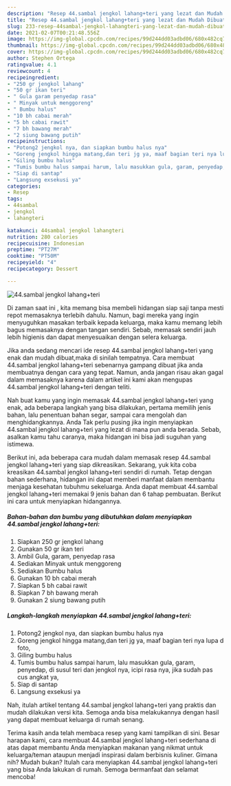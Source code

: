 ```yaml
---
description: "Resep 44.sambal jengkol lahang+teri yang lezat dan Mudah Dibuat"
title: "Resep 44.sambal jengkol lahang+teri yang lezat dan Mudah Dibuat"
slug: 233-resep-44sambal-jengkol-lahangteri-yang-lezat-dan-mudah-dibuat
date: 2021-02-07T00:21:48.556Z
image: https://img-global.cpcdn.com/recipes/99d244dd03adbd06/680x482cq70/44sambal-jengkol-lahangteri-foto-resep-utama.jpg
thumbnail: https://img-global.cpcdn.com/recipes/99d244dd03adbd06/680x482cq70/44sambal-jengkol-lahangteri-foto-resep-utama.jpg
cover: https://img-global.cpcdn.com/recipes/99d244dd03adbd06/680x482cq70/44sambal-jengkol-lahangteri-foto-resep-utama.jpg
author: Stephen Ortega
ratingvalue: 4.1
reviewcount: 4
recipeingredient:
- "250 gr jengkol lahang"
- "50 gr ikan teri"
- " Gula garam penyedap rasa"
- " Minyak untuk menggoreng"
- " Bumbu halus"
- "10 bh cabai merah"
- "5 bh cabai rawit"
- "7 bh bawang merah"
- "2 siung bawang putih"
recipeinstructions:
- "Potong2 jengkol nya, dan siapkan bumbu halus nya"
- "Goreng jengkol hingga matang,dan teri jg ya, maaf bagian teri nya lupa d foto,"
- "Giling bumbu halus"
- "Tumis bumbu halus sampai harum, lalu masukkan gula, garam, penyedap, di susul teri dan jengkol nya, icipi rasa nya, jika sudah pas cus angkat ya,"
- "Siap di santap"
- "Langsung exsekusi ya"
categories:
- Resep
tags:
- 44sambal
- jengkol
- lahangteri

katakunci: 44sambal jengkol lahangteri 
nutrition: 280 calories
recipecuisine: Indonesian
preptime: "PT27M"
cooktime: "PT50M"
recipeyield: "4"
recipecategory: Dessert

---
```



![44.sambal jengkol lahang+teri](https://img-global.cpcdn.com/recipes/99d244dd03adbd06/680x482cq70/44sambal-jengkol-lahangteri-foto-resep-utama.jpg)

Di zaman  saat ini , kita memang bisa membeli hidangan siap saji tanpa mesti repot memasaknya terlebih dahulu. Namun, bagi mereka yang ingin menyuguhkan masakan terbaik kepada keluarga, maka kamu memang lebih bagus memasaknya dengan tangan sendiri. Sebab, memasak sendiri jauh lebih higienis dan dapat menyesuaikan dengan selera keluarga.

Jika anda sedang mencari ide resep 44.sambal jengkol lahang+teri yang enak dan mudah dibuat,maka di sinilah tempatnya. Cara membuat 44.sambal jengkol lahang+teri  sebenarnya gampang dibuat jika anda membuatnya dengan cara yang tepat. Namun, anda jangan risau akan gagal dalam memasaknya 
karena dalam artikel ini kami akan mengupas 44.sambal jengkol lahang+teri dengan teliti.  



Nah buat kamu yang ingin memasak 44.sambal jengkol lahang+teri yang enak, ada beberapa langkah yang bisa dilakukan, pertama memilih jenis bahan, lalu penentuan bahan segar, sampai cara mengolah dan menghidangkannya. Anda Tak perlu pusing jika ingin menyiapkan 44.sambal jengkol lahang+teri yang lezat di mana pun anda berada. Sebab, asalkan kamu  tahu caranya, maka hidangan ini bisa jadi suguhan yang istimewa.

Berikut ini, ada beberapa cara mudah dalam memasak resep 44.sambal jengkol lahang+teri yang siap dikreasikan. Sekarang, yuk kita coba kreasikan 44.sambal jengkol lahang+teri sendiri di rumah. Tetap dengan bahan sederhana, hidangan ini dapat memberi manfaat dalam membantu menjaga kesehatan tubuhmu sekeluarga. Anda dapat membuat 44.sambal jengkol lahang+teri memakai 9 jenis bahan dan 6 tahap pembuatan. Berikut ini cara untuk menyiapkan hidangannya.

<!--inarticleads1-->

##### Bahan-bahan dan bumbu yang dibutuhkan dalam menyiapkan 44.sambal jengkol lahang+teri:

1. Siapkan 250 gr jengkol lahang
1. Gunakan 50 gr ikan teri
1. Ambil  Gula, garam, penyedap rasa
1. Sediakan  Minyak untuk menggoreng
1. Sediakan  Bumbu halus
1. Gunakan 10 bh cabai merah
1. Siapkan 5 bh cabai rawit
1. Siapkan 7 bh bawang merah
1. Gunakan 2 siung bawang putih




<!--inarticleads2-->

##### Langkah-langkah menyiapkan 44.sambal jengkol lahang+teri:

1. Potong2 jengkol nya, dan siapkan bumbu halus nya
1. Goreng jengkol hingga matang,dan teri jg ya, maaf bagian teri nya lupa d foto,
1. Giling bumbu halus
1. Tumis bumbu halus sampai harum, lalu masukkan gula, garam, penyedap, di susul teri dan jengkol nya, icipi rasa nya, jika sudah pas cus angkat ya,
1. Siap di santap
1. Langsung exsekusi ya




Nah, itulah artikel tentang  44.sambal jengkol lahang+teri  yang praktis dan mudah dilakukan versi kita. Semoga anda bisa melakukannya dengan hasil yang dapat membuat keluarga di rumah senang. 

Terima kasih anda telah membaca resep yang kami tampilkan di sini. Besar harapan kami, cara membuat  44.sambal jengkol lahang+teri sederhana di atas dapat membantu Anda menyiapkan makanan yang nikmat untuk keluarga/teman ataupun menjadi inspirasi dalam berbisnis kuliner. Gimana nih? Mudah bukan? Itulah cara menyiapkan 44.sambal jengkol lahang+teri yang bisa Anda lakukan di rumah. Semoga bermanfaat dan selamat mencoba!

